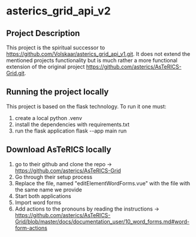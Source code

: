 # asterics_grid_api_v2

## Project Description

This project is the spiritual successor to https://github.com/Volskaar/asterics_grid_api_v1.git. It does not extend the mentioned projects functionality but is much rather a more functional extension of the original project https://github.com/asterics/AsTeRICS-Grid.git.

## Running the project locally

This project is based on the flask technology. To run it one must:
1. create a local python .venv
2. install the dependencies with requirements.txt
3. run the flask application
    flask --app main run

## Download AsTeRICS locally 
1. go to their github and clone the repo
    -> https://github.com/asterics/AsTeRICS-Grid
2. Go through their setup process
3. Replace the file, named "editElementWordForms.vue" with the file with the same name we provide
4. Start both applications
5. Import word forms 
6. Add actions to the pronouns by reading the instructions
    -> https://github.com/asterics/AsTeRICS-Grid/blob/master/docs/documentation_user/10_word_forms.md#word-form-actions


